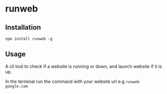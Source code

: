 # runweb

## Installation
`npm install runweb -g`

## Usage

A cli tool to check if a website is running or down, and launch website if it is up. 

In the terminal run the command with your website url e.g `runweb google.com`